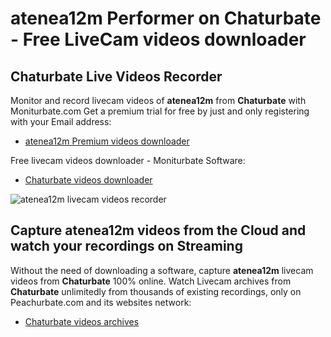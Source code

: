 # atenea12m Performer on Chaturbate - Free LiveCam videos downloader

## Chaturbate Live Videos Recorder

Monitor and record livecam videos of **atenea12m** from **Chaturbate** with Moniturbate.com
Get a premium trial for free by just and only registering with your Email address:
* [atenea12m Premium videos downloader](https://moniturbate.com/request-demo-licence-key.html)

Free livecam videos downloader - Moniturbate Software:
* [Chaturbate videos downloader](https://moniturbate.com/moniturbate-download-software.html)

![atenea12m livecam videos recorder](https://peachurnet.com/templates/moniturbate-software.png)


## Capture atenea12m videos from the Cloud and watch your recordings on Streaming

Without the need of downloading a software, capture **atenea12m** livecam videos from **Chaturbate** 100% online.
Watch Livecam archives from **Chaturbate** unlimitedly from thousands of existing recordings, only on Peachurbate.com and its websites network:
* [Chaturbate videos archives](https://peachurnet.com/)